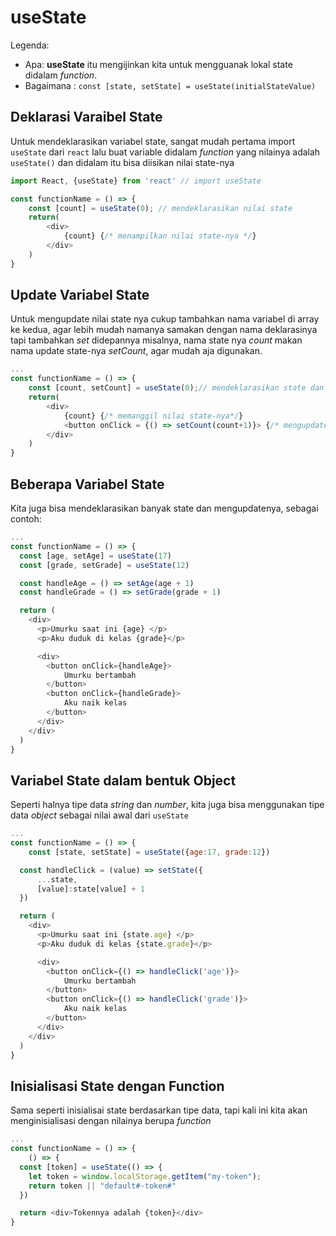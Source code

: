 # useState

Legenda:
* Apa: **useState** itu mengijinkan kita untuk mengguanak lokal state didalam *function*.
* Bagaimana : `const [state, setState] = useState(initialStateValue)`

## Deklarasi Varaibel State
Untuk mendeklarasikan variabel state, sangat mudah pertama import `useState` dari `react` lalu buat variable didalam *function* yang nilainya adalah `useState()` dan didalam itu bisa diisikan nilai state-nya
```js
import React, {useState} from 'react' // import useState

const functionName = () => {
    const [count] = useState(0); // mendeklarasikan nilai state
    return(
        <div>
            {count} {/* menampilkan nilai state-nya */}
        </div>
    )
}
```
## Update Variabel State
Untuk mengupdate nilai state nya cukup tambahkan nama variabel di array ke kedua, agar lebih mudah  namanya samakan dengan nama deklarasinya tapi tambahkan *set* didepannya misalnya, nama state nya *count* makan nama update state-nya *setCount*, agar mudah aja digunakan.
```js
...
const functionName = () => {
    const [count, setCount] = useState(0);// mendeklarasikan state dan update state variable
    return(
        <div>
            {count} {/* memanggil nilai state-nya*/}
            <button onClick = {() => setCount(count+1)}> {/* mengupdate nialai state nya */}
        </div>
    )
}
```

## Beberapa Variabel State 
Kita juga bisa mendeklarasikan banyak state dan mengupdatenya, sebagai contoh:
```js
...
const functionName = () => {
  const [age, setAge] = useState(17)
  const [grade, setGrade] = useState(12)

  const handleAge = () => setAge(age + 1)
  const handleGrade = () => setGrade(grade + 1)

  return (
    <div>
      <p>Umurku saat ini {age} </p>
      <p>Aku duduk di kelas {grade}</p>

      <div>
        <button onClick={handleAge}>
            Umurku bertambah
        </button>
        <button onClick={handleGrade}>
            Aku naik kelas
        </button>
      </div>
    </div>
  )
}
```

## Variabel State dalam bentuk Object
Seperti halnya tipe data *string* dan *number*, kita juga bisa menggunakan tipe data *object* sebagai nilai awal dari `useState`
```js
...
const functionName = () => {
    const [state, setState] = useState({age:17, grade:12})

  const handleClick = (value) => setState({
      ...state,
      [value]:state[value] + 1
  })

  return (
    <div>
      <p>Umurku saat ini {state.age} </p>
      <p>Aku duduk di kelas {state.grade}</p>

      <div>
        <button onClick={() => handleClick('age')}>
            Umurku bertambah
        </button>
        <button onClick={() => handleClick('grade')}>
            Aku naik kelas
        </button>
      </div>
    </div>
  )
}
```

## Inisialisasi State dengan Function
Sama seperti inisialisai state berdasarkan tipe data, tapi kali ini kita akan menginisialisasi dengan nilainya berupa *function*
```js
...
const functionName = () => {
    () => {
  const [token] = useState(() => {
    let token = window.localStorage.getItem("my-token");
    return token || "default#-token#"
  })

  return <div>Tokennya adalah {token}</div>
}
```


